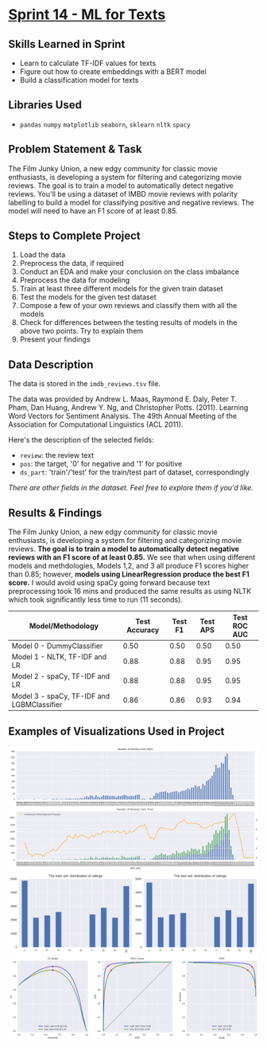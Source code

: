 # [Sprint 14 - ML for Texts](https://github.com/brandon-levan/TripleTen-Data-Science-Projects/blob/main/Sprint%2014%20-%20ML%20for%20Texts/Sprint_14_Project.ipynb)

## Skills Learned in Sprint 
- Learn to calculate TF-IDF values for texts
- Figure out how to create embeddings with a BERT model
- Build a classification model for texts

## Libraries Used
 - `pandas` `numpy` `matplotlib` `seaborn`, `sklearn` `nltk` `spacy`

## Problem Statement & Task

The Film Junky Union, a new edgy community for classic movie enthusiasts, is developing a system for filtering and categorizing movie reviews. The goal is to train a model to automatically detect negative reviews. You'll be using a dataset of IMBD movie reviews with polarity labelling to build a model for classifying positive and negative reviews. The model will need to have an F1 score of at least 0.85.
 
## Steps to Complete Project
1. Load the data
2. Preprocess the data, if required
3. Conduct an EDA and make your conclusion on the class imbalance
4. Preprocess the data for modeling
5. Train at least three different models for the given train dataset
6. Test the models for the given test dataset
7. Compose a few of your own reviews and classify them with all the models
8. Check for differences between the testing results of models in the above two points. Try to explain them
9. Present your findings
   
## Data Description

The data is stored in the `imdb_reviews.tsv` file. 

The data was provided by Andrew L. Maas, Raymond E. Daly, Peter T. Pham, Dan Huang, Andrew Y. Ng, and Christopher Potts. (2011). Learning Word Vectors for Sentiment Analysis. The 49th Annual Meeting of the Association for Computational Linguistics (ACL 2011).

Here's the description of the selected fields:

 - `review`: the review text
 - `pos`: the target, '0' for negative and '1' for positive
 - `ds_part`: 'train'/'test' for the train/test part of dataset, correspondingly
 
*There are other fields in the dataset. Feel free to explore them if you'd like.*
  
## Results & Findings
The Film Junky Union, a new edgy community for classic movie enthusiasts, is developing a system for filtering and categorizing movie reviews. **The goal is to train a model to automatically detect negative reviews with an F1 score of at least 0.85.** We see that when using different models and methdologies, Models 1,2, and 3 all produce F1 scores higher than 0.85; however, **models using LinearRegression produce the best F1 score.** I would avoid using spaCy going forward because text preprocessing took 16 mins and produced the same results as using NLTK which took significantly less time to run (11 seconds).

| Model/Methodology                          | Test Accuracy | Test F1 | Test APS | Test ROC AUC |
|--------------------------------------------|---------------|---------|----------|--------------|
| Model 0 - DummyClassifier                  | 0.50          | 0.50    | 0.50     | 0.50         |
| Model 1 - NLTK, TF-IDF and LR              | 0.88          | 0.88    | 0.95     | 0.95         |
| Model 2 - spaCy, TF-IDF and LR             | 0.88          | 0.88    | 0.95     | 0.95         |
| Model 3 - spaCy, TF-IDF and LGBMClassifier | 0.86          | 0.86    | 0.93     | 0.94         |


## Examples of Visualizations Used in Project
![alt text](https://github.com/brandon-levan/TripleTen-Data-Science-Projects/blob/main/Sprint%2014%20-%20ML%20for%20Texts/Assets/movies_over_years.png)
![alt text](https://github.com/brandon-levan/TripleTen-Data-Science-Projects/blob/main/Sprint%2014%20-%20ML%20for%20Texts/Assets/distribution_of_ratings.png)
![alt text](https://github.com/brandon-levan/TripleTen-Data-Science-Projects/blob/main/Sprint%2014%20-%20ML%20for%20Texts/Assets/scores.png)
